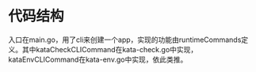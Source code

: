 # 代码结构

入口在main.go，用了cli来创建一个app，实现的功能由runtimeCommands定义。其中kataCheckCLICommand在kata-check.go中实现，kataEnvCLICommand在kata-env.go中实现，依此类推。

